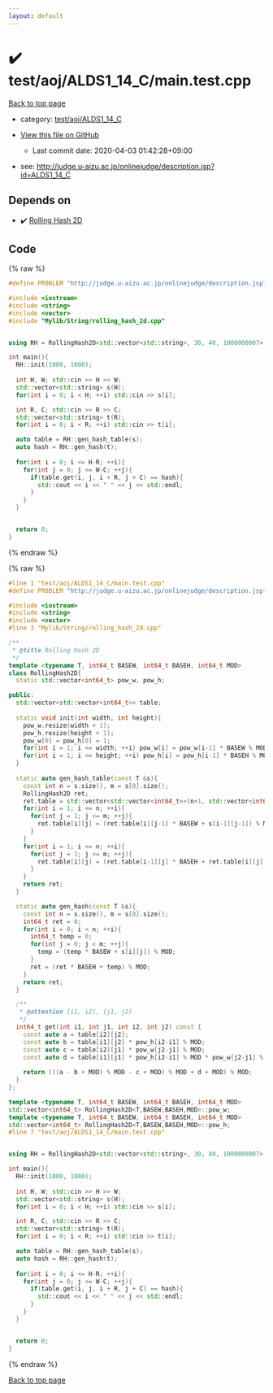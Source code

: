 ```yaml
---
layout: default
---
```


<!-- mathjax config similar to math.stackexchange -->
<script type="text/javascript" async
  src="https://cdnjs.cloudflare.com/ajax/libs/mathjax/2.7.5/MathJax.js?config=TeX-MML-AM_CHTML">
</script>
<script type="text/x-mathjax-config">
  MathJax.Hub.Config({
    TeX: { equationNumbers: { autoNumber: "AMS" }},
    tex2jax: {
      inlineMath: [ ['$','$'] ],
      processEscapes: true
    },
    "HTML-CSS": { matchFontHeight: false },
    displayAlign: "left",
    displayIndent: "2em"
  });
</script>

<script type="text/javascript" src="https://cdnjs.cloudflare.com/ajax/libs/jquery/3.4.1/jquery.min.js"></script>
<script src="https://cdn.jsdelivr.net/npm/jquery-balloon-js@1.1.2/jquery.balloon.min.js" integrity="sha256-ZEYs9VrgAeNuPvs15E39OsyOJaIkXEEt10fzxJ20+2I=" crossorigin="anonymous"></script>
<script type="text/javascript" src="../../../../assets/js/copy-button.js"></script>
<link rel="stylesheet" href="../../../../assets/css/copy-button.css" />


# :heavy_check_mark: test/aoj/ALDS1_14_C/main.test.cpp

<a href="../../../../index.html">Back to top page</a>

* category: <a href="../../../../index.html#4663ce58de854a9b7b2acb9ce1fd08fb">test/aoj/ALDS1_14_C</a>
* <a href="{{ site.github.repository_url }}/blob/master/test/aoj/ALDS1_14_C/main.test.cpp">View this file on GitHub</a>
    - Last commit date: 2020-04-03 01:42:28+09:00


* see: <a href="http://judge.u-aizu.ac.jp/onlinejudge/description.jsp?id=ALDS1_14_C">http://judge.u-aizu.ac.jp/onlinejudge/description.jsp?id=ALDS1_14_C</a>


## Depends on

* :heavy_check_mark: <a href="../../../../library/Mylib/String/rolling_hash_2d.cpp.html">Rolling Hash 2D</a>


## Code

<a id="unbundled"></a>
{% raw %}
```cpp
#define PROBLEM "http://judge.u-aizu.ac.jp/onlinejudge/description.jsp?id=ALDS1_14_C"

#include <iostream>
#include <string>
#include <vector>
#include "Mylib/String/rolling_hash_2d.cpp"


using RH = RollingHash2D<std::vector<std::string>, 30, 40, 1000000007>;

int main(){
  RH::init(1000, 1000);
  
  int H, W; std::cin >> H >> W;
  std::vector<std::string> s(H);
  for(int i = 0; i < H; ++i) std::cin >> s[i];

  int R, C; std::cin >> R >> C;
  std::vector<std::string> t(R);
  for(int i = 0; i < R; ++i) std::cin >> t[i];

  auto table = RH::gen_hash_table(s);
  auto hash = RH::gen_hash(t);
  
  for(int i = 0; i <= H-R; ++i){
    for(int j = 0; j <= W-C; ++j){
      if(table.get(i, j, i + R, j + C) == hash){
        std::cout << i << " " << j << std::endl;
      }
    }
  }


  return 0;
}

```
{% endraw %}

<a id="bundled"></a>
{% raw %}
```cpp
#line 1 "test/aoj/ALDS1_14_C/main.test.cpp"
#define PROBLEM "http://judge.u-aizu.ac.jp/onlinejudge/description.jsp?id=ALDS1_14_C"

#include <iostream>
#include <string>
#include <vector>
#line 3 "Mylib/String/rolling_hash_2d.cpp"

/**
 * @title Rolling Hash 2D
 */
template <typename T, int64_t BASEW, int64_t BASEH, int64_t MOD>
class RollingHash2D{
  static std::vector<int64_t> pow_w, pow_h;

public:
  std::vector<std::vector<int64_t>> table;
  
  static void init(int width, int height){
    pow_w.resize(width + 1);
    pow_h.resize(height + 1);
    pow_w[0] = pow_h[0] = 1;
    for(int i = 1; i <= width; ++i) pow_w[i] = pow_w[i-1] * BASEW % MOD;
    for(int i = 1; i <= height; ++i) pow_h[i] = pow_h[i-1] * BASEH % MOD;
  }
  
  static auto gen_hash_table(const T &s){
    const int n = s.size(), m = s[0].size();
    RollingHash2D ret;
    ret.table = std::vector<std::vector<int64_t>>(n+1, std::vector<int64_t>(m+1));
    for(int i = 1; i <= n; ++i){
      for(int j = 1; j <= m; ++j){
        ret.table[i][j] = (ret.table[i][j-1] * BASEW + s[i-1][j-1]) % MOD;
      }
    }
    for(int i = 1; i <= n; ++i){
      for(int j = 1; j <= m; ++j){
        ret.table[i][j] = (ret.table[i-1][j] * BASEH + ret.table[i][j]) % MOD;
      }
    }
    return ret;
  }

  static auto gen_hash(const T &s){
    const int n = s.size(), m = s[0].size();
    int64_t ret = 0;
    for(int i = 0; i < n; ++i){
      int64_t temp = 0;
      for(int j = 0; j < m; ++j){
        temp = (temp * BASEW + s[i][j]) % MOD;
      }
      ret = (ret * BASEH + temp) % MOD;
    }
    return ret;
  }

  /**
   * @attention [i1, i2), [j1, j2)
   */
  int64_t get(int i1, int j1, int i2, int j2) const {
    const auto a = table[i2][j2];
    const auto b = table[i1][j2] * pow_h[i2-i1] % MOD;
    const auto c = table[i2][j1] * pow_w[j2-j1] % MOD;
    const auto d = table[i1][j1] * pow_h[i2-i1] % MOD * pow_w[j2-j1] % MOD;
    
    return (((a - b + MOD) % MOD - c + MOD) % MOD + d + MOD) % MOD;
  }
};

template <typename T, int64_t BASEW, int64_t BASEH, int64_t MOD>
std::vector<int64_t> RollingHash2D<T,BASEW,BASEH,MOD>::pow_w;
template <typename T, int64_t BASEW, int64_t BASEH, int64_t MOD>
std::vector<int64_t> RollingHash2D<T,BASEW,BASEH,MOD>::pow_h;
#line 7 "test/aoj/ALDS1_14_C/main.test.cpp"


using RH = RollingHash2D<std::vector<std::string>, 30, 40, 1000000007>;

int main(){
  RH::init(1000, 1000);
  
  int H, W; std::cin >> H >> W;
  std::vector<std::string> s(H);
  for(int i = 0; i < H; ++i) std::cin >> s[i];

  int R, C; std::cin >> R >> C;
  std::vector<std::string> t(R);
  for(int i = 0; i < R; ++i) std::cin >> t[i];

  auto table = RH::gen_hash_table(s);
  auto hash = RH::gen_hash(t);
  
  for(int i = 0; i <= H-R; ++i){
    for(int j = 0; j <= W-C; ++j){
      if(table.get(i, j, i + R, j + C) == hash){
        std::cout << i << " " << j << std::endl;
      }
    }
  }


  return 0;
}

```
{% endraw %}

<a href="../../../../index.html">Back to top page</a>

